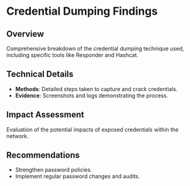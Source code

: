 # Credential Dumping Findings

## Overview

Comprehensive breakdown of the credential dumping technique used, including specific tools like Responder and Hashcat.

## Technical Details

- **Methods**: Detailed steps taken to capture and crack credentials.
- **Evidence**: Screenshots and logs demonstrating the process.

## Impact Assessment

Evaluation of the potential impacts of exposed credentials within the network.

## Recommendations

- Strengthen password policies.
- Implement regular password changes and audits.
